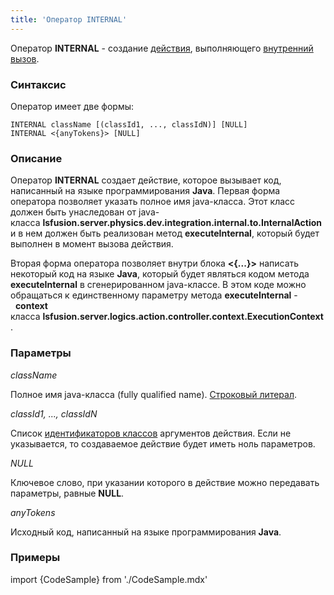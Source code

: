 ```yaml
---
title: 'Оператор INTERNAL'
---
```


Оператор **INTERNAL** - создание [действия](Действия.md), выполняющего [внутренний вызов](Внутренний_вызов_INTERNAL.md).

### Синтаксис

Оператор имеет две формы:

    INTERNAL className [(classId1, ..., classIdN)] [NULL]
    INTERNAL <{anyTokens}> [NULL]

### Описание

Оператор **INTERNAL** создает действие, которое вызывает код, написанный на языке программирования **Java**. Первая форма оператора позволяет указать полное имя java-класса. Этот класс должен быть унаследован от java-класса **lsfusion.server.physics.dev.integration.internal.to.InternalAction** и в нем должен быть реализован метод **executeInternal**, который будет выполнен в момент вызова действия.

Вторая форма оператора позволяет внутри блока **<{...}\>** написать некоторый код на языке **Java**, который будет являться кодом метода **executeInternal** в сгенерированном java-классе. В этом коде можно обращаться к единственному параметру метода **executeInternal** -  **context** класса **lsfusion.server.logics.action.controller.context.ExecutionContext**.

### Параметры

*className*

Полное имя java-класса (fully qualified name). [Строковый литерал](Литералы.md#strliteral-broken).

*classId1, ..., classIdN*

Список [идентификаторов классов](Идентификаторы.md#classid-broken) аргументов действия. Если не указывается, то создаваемое действие будет иметь ноль параметров.

*NULL*

Ключевое слово, при указании которого в действие можно передавать параметры, равные **NULL**.

*anyTokens*

Исходный код, написанный на языке программирования **Java**. 

### Примеры


import {CodeSample} from './CodeSample.mdx'

<CodeSample url="https://documentation.lsfusion.org/sample?file=ActionSample&block=custom"/>

  
